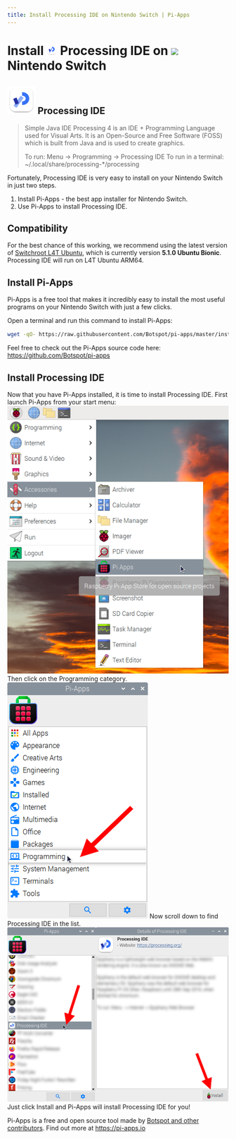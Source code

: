 ```yaml
---
title: Install Processing IDE on Nintendo Switch | Pi-Apps
---
```

<div class="simple-install-content content">

# Install <img src="/img/app-icons/Processing IDE/icon-64.png" height=24> Processing IDE on <img src=https://switchroot.org/logo.png height=24> Nintendo Switch

## <img src="/img/app-icons/Processing IDE/icon-64.png"> Processing IDE
> Simple Java IDE
> Processing 4 is an IDE + Programming Language used for Visual Arts.
> It is an Open-Source and Free Software (FOSS) which is built from Java and is used to create graphics.
> 
> To run: Menu -> Programming -> Processing IDE
> To run in a terminal: ~/.local/share/processing-*/processing

Fortunately, Processing IDE is very easy to install on your Nintendo Switch in just two steps.
1. Install Pi-Apps - the best app installer for Nintendo Switch.
2. Use Pi-Apps to install Processing IDE.
</div>
<div class="simple-install-content content">

## Compatibility
For the best chance of this working, we recommend using the latest version of [Switchroot L4T Ubuntu](https://wiki.switchroot.org/en/Linux/Ubuntu-Install-Guide), which is currently version **5.1.0 Ubuntu Bionic**.
Processing IDE will run on L4T Ubuntu ARM64.
</div>
<div class="simple-install-content content">

## Install Pi-Apps

Pi-Apps is a free tool that makes it incredibly easy to install the most useful programs on your Nintendo Switch with just a few clicks.

Open a terminal and run this command to install Pi-Apps:
```bash
wget -qO- https://raw.githubusercontent.com/Botspot/pi-apps/master/install | bash
```
Feel free to check out the Pi-Apps source code here: https://github.com/Botspot/pi-apps
</div>
<div class="simple-install-content content">

## Install Processing IDE

Now that you have Pi-Apps installed, it is time to install Processing IDE.
First launch Pi-Apps from your start menu:
<img src="/img/start-menu.png">
Then click on the Programming category.
<img src="/img/category-selections/Programming.png">
Now scroll down to find Processing IDE in the list.
<img src="/img/app-icons/Processing IDE/app-selection.png">
Just click Install and Pi-Apps will install Processing IDE for you!
</div>
<div class="simple-install-content content">

Pi-Apps is a free and open source tool made by [Botspot and other contributors](/about/#contributors). Find out more at https://pi-apps.io
</div>
